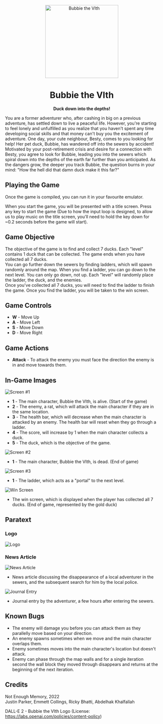 <div align="center">
  <img src="./manualImgs/duck.jpg", alt="Bubbie the VIth", height="240" width="240"/>
</div>

# <div align="center">Bubbie the VIth</div>
<div align="center">
  <strong>Duck down into the depths!</strong>
</div>

You are a former adventurer who, after cashing in big on a previous adventure, has settled down to live a peaceful life. However, you're starting to feel lonely and unfulfilled as you realize that you haven't spent any time developing social skills and that money can't buy you the excitement of adventure. One day, your cute neighbour, Besty, comes to you looking for help! Her pet duck, Bubbie, has wandered off into the sewers by accident! Motivated by your post-retirement crisis and desire for a connection with Besty, you agree to look for Bubbie, leading you into the sewers which spiral down into the depths of the earth far further than you anticipated. As the dangers grow, the deeper you track Bubbie, the question burns in your mind: "How the hell did that damn duck make it this far?"

## Playing the Game
Once the game is compiled, you can run it in your favourite emulator.  

When you start the game, you will be presented with a title screen. Press any key to start the game (Due to how the input loop is designed, to allow us to play music on the title screen, you'll need to hold the key down for ~0.2 seconds before the game will start).

## Game Objective
The objective of the game is to find and collect 7 ducks. Each "level" contains 1 duck that can be collected. The game ends when you have collected all 7 ducks.  
You can go further down the sewers by finding ladders, which will spawn randomly around the map. When you find a ladder, you can go down to the next level. You can only go down, not up. Each "level" will randomly place the ladder, the duck, and the enemies.  
Once you've collected all 7 ducks, you will need to find the ladder to finish the game. Once you find the ladder, you will be taken to the win screen.

## Game Controls
* **W** - Move Up
* **A** - Move Left
* **S** - Move Down
* **D** - Move Right

## Game Actions
* **Attack** - To attack the enemy you must face the direction the enemy is in and move towards them.

## In-Game Images
![Screen #1](./manualImgs/pic1.png)
* **1** - The main character, Bubbie the VIth, is alive. (Start of the game)
* **2** - The enemy, a rat, which will attack the main character if they are in the same location.
* **3** - The health bar, which will decrease when the main character is attacked by an enemy. The health bar will reset when they go through a ladder.
* **4** - The score, will increase by 1 when the main character collects a duck.
* **5** - The duck, which is the objective of the game. 

![Screen #2](./manualImgs/pic2.png)
* **1** - The main character, Bubbie the VIth, is dead. (End of game)

![Screen #3](./manualImgs/pic3.png)
* **1** - The ladder, which acts as a "portal" to the next level.

![Win Screen](./manualImgs/win.png)
* The win screen, which is displayed when the player has collected all 7 ducks. (End of game, represented by the gold duck)

## Paratext 
### Logo
![Logo](./manualImgs/duck.jpg)

### News Article
![News Article](./manualImgs/newspaper.jpg)
* News article discussing the disappearance of a local adventurer in the sewers, and the subsequent search for him by the local police.

![Journal Entry](./manualImgs/journalentry.jpg)
* Journal entry by the adventurer, a few hours after entering the sewers.

## Known Bugs
* The enemy will damage you before you can attack them as they parallelly move based on your direction.
* An enemy spawns sometimes when we move and the main character overlaps them.
* Enemy sometimes moves into the main character's location but doesn't attack.
* Enemy can phase through the map walls and for a single iteration second the wall block they moved through disappears and returns at the beginning of the next iteration.

## Credits
Not Enough Memory, 2022  
Justin Parker, Emmett Collings, Ricky Bhatti, Abdelhak Khalfallah

DALL-E 2 - Bubbie the VIth Logo (License: https://labs.openai.com/policies/content-policy)